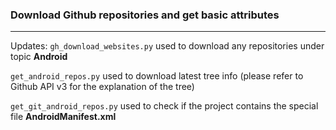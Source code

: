 ### Download Github repositories and get basic attributes
----
Updates:
```gh_download_websites.py``` used to download any repositories under topic **Android**

```get_android_repos.py``` used to download latest tree info (please refer to Github API v3 for the explanation of the tree)

```get_git_android_repos.py``` used to check if the project contains the special file **AndroidManifest.xml** 
<!--* Just by executing ```python gh_download.py``` to down repositories from Github under topic **android**.
* **Notice**
1. Execute the python script with python 3+.
2. The code downloads topic android from date **2020-02-01** to **2020-03-01**.
3. In order to avoid the access limit from github, I added anthorization token generated from github. Replace the token in the variable ```git_https_headers``` with your proprietary token.
4. The code uses **[chromedriver](https://chromedriver.chromium.org/)** to get the repository list. Replace the chromedriver location in the variable ```chromedriver```. 
5. The file named github_repo.csv generated under the same folder, it contains attributes of the downloaded repositories. One row for a repository. The attributes are: ```data_source	entry	num_commits	num_branches	num_packages	num_releases	num_stars	create_time	update_time	push_time	num_contributors	package_name	has_test	has_kotlin	email_address``` -->
